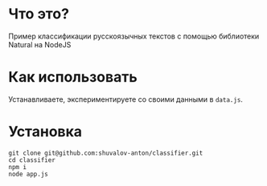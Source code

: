 # Что это?

Пример классификации русскоязычных текстов с помощью библиотеки Natural на NodeJS


# Как использовать

Устанавливаете, экспериментируете со своими данными в `data.js`.


# Установка 


    git clone git@github.com:shuvalov-anton/classifier.git
    cd classifier
    npm i
    node app.js
